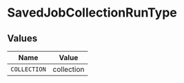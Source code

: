 # SavedJobCollectionRunType


## Values

| Name         | Value        |
| ------------ | ------------ |
| `COLLECTION` | collection   |